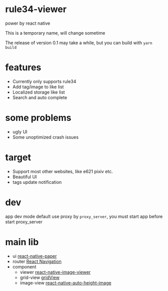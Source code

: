 # rule34-viewer
power by react native

This is a temporary name, will change sometime

The release of version 0.1 may take a while, but you can build with `yarn build`
# features
- Currently only supports rule34
- Add tag/image to like list
- Localized storage like list
- Search and auto complete
# some problems
- ugly UI
- Some unoptimized crash issues
# target
- Support most other websites, like e621 pixiv etc.
- Beautiful UI
- tags update notification
# dev
app dev mode default use proxy by `proxy_server`, you must start app before start proxy_server
# main lib
- ui
    [react-native-paper](https://callstack.github.io/react-native-paper/index.html)
- router
    [React Navigation](https://reactnavigation.org/)
- component
  - viewer
      [react-native-image-viewer](https://github.com/ascoders/react-native-image-viewer)
  - grid-view
      [gridView](https://www.npmjs.com/package/react-native-super-grid)
  - image-view
      [react-native-auto-height-image](https://github.com/vivaxy/react-native-auto-height-image)
